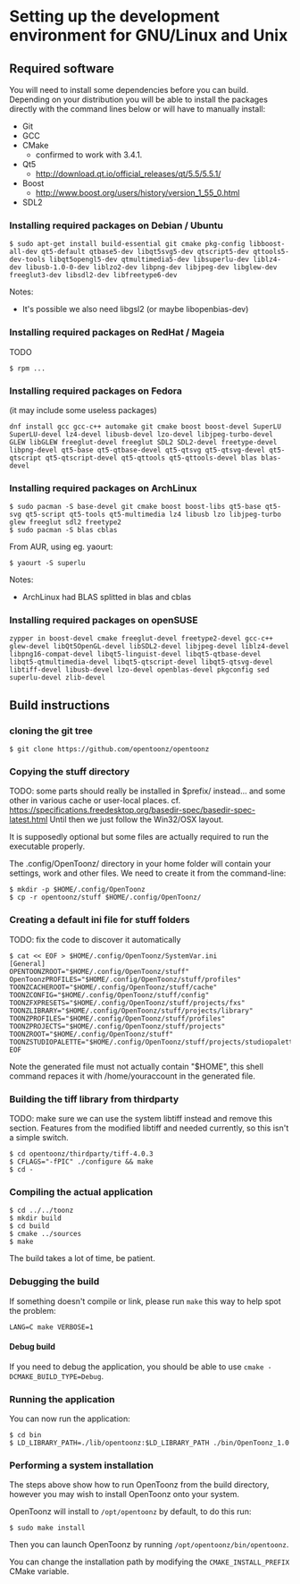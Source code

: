 # Setting up the development environment for GNU/Linux and Unix

## Required software

You will need to install some dependencies before you can build. Depending on your distribution you will be able to install the packages directly with the command lines below or will have to manually install:
- Git
- GCC
- CMake
  - confirmed to work with 3.4.1.
- Qt5
  - http://download.qt.io/official_releases/qt/5.5/5.5.1/
- Boost
  - http://www.boost.org/users/history/version_1_55_0.html
- SDL2

### Installing required packages on Debian / Ubuntu

```
$ sudo apt-get install build-essential git cmake pkg-config libboost-all-dev qt5-default qtbase5-dev libqt5svg5-dev qtscript5-dev qttools5-dev-tools libqt5opengl5-dev qtmultimedia5-dev libsuperlu-dev liblz4-dev libusb-1.0-0-dev liblzo2-dev libpng-dev libjpeg-dev libglew-dev freeglut3-dev libsdl2-dev libfreetype6-dev
```

Notes:
* It's possible we also need libgsl2 (or maybe libopenbias-dev)

### Installing required packages on RedHat / Mageia

TODO
```
$ rpm ...
```

### Installing required packages on Fedora
(it may include some useless packages)

```
dnf install gcc gcc-c++ automake git cmake boost boost-devel SuperLU SuperLU-devel lz4-devel libusb-devel lzo-devel libjpeg-turbo-devel GLEW libGLEW freeglut-devel freeglut SDL2 SDL2-devel freetype-devel libpng-devel qt5-base qt5-qtbase-devel qt5-qtsvg qt5-qtsvg-devel qt5-qtscript qt5-qtscript-devel qt5-qttools qt5-qttools-devel blas blas-devel
```

### Installing required packages on ArchLinux

```
$ sudo pacman -S base-devel git cmake boost boost-libs qt5-base qt5-svg qt5-script qt5-tools qt5-multimedia lz4 libusb lzo libjpeg-turbo glew freeglut sdl2 freetype2
$ sudo pacman -S blas cblas
```
From AUR, using eg. yaourt:
```
$ yaourt -S superlu
```

Notes:
* ArchLinux had BLAS splitted in blas and cblas

### Installing required packages on openSUSE

```
zypper in boost-devel cmake freeglut-devel freetype2-devel gcc-c++ glew-devel libQt5OpenGL-devel libSDL2-devel libjpeg-devel liblz4-devel libpng16-compat-devel libqt5-linguist-devel libqt5-qtbase-devel libqt5-qtmultimedia-devel libqt5-qtscript-devel libqt5-qtsvg-devel libtiff-devel libusb-devel lzo-devel openblas-devel pkgconfig sed superlu-devel zlib-devel
```

## Build instructions

### cloning the git tree

```
$ git clone https://github.com/opentoonz/opentoonz
```

### Copying the stuff directory

TODO: some parts should really be installed in $prefix/ instead... and some other in various cache or user-local places.
cf. https://specifications.freedesktop.org/basedir-spec/basedir-spec-latest.html
Until then we just follow the Win32/OSX layout.

It is supposedly optional but some files are actually required to run the executable properly.

The .config/OpenToonz/ directory in your home folder will contain your settings, work and other files. We need to create it from the command-line:

```
$ mkdir -p $HOME/.config/OpenToonz
$ cp -r opentoonz/stuff $HOME/.config/OpenToonz/
```

### Creating a default ini file for stuff folders

TODO: fix the code to discover it automatically

```
$ cat << EOF > $HOME/.config/OpenToonz/SystemVar.ini
[General]
OPENTOONZROOT="$HOME/.config/OpenToonz/stuff"
OpenToonzPROFILES="$HOME/.config/OpenToonz/stuff/profiles"
TOONZCACHEROOT="$HOME/.config/OpenToonz/stuff/cache"
TOONZCONFIG="$HOME/.config/OpenToonz/stuff/config"
TOONZFXPRESETS="$HOME/.config/OpenToonz/stuff/projects/fxs"
TOONZLIBRARY="$HOME/.config/OpenToonz/stuff/projects/library"
TOONZPROFILES="$HOME/.config/OpenToonz/stuff/profiles"
TOONZPROJECTS="$HOME/.config/OpenToonz/stuff/projects"
TOONZROOT="$HOME/.config/OpenToonz/stuff"
TOONZSTUDIOPALETTE="$HOME/.config/OpenToonz/stuff/projects/studiopalette"
EOF
```
Note the generated file must not actually contain "$HOME", this shell command repaces it with /home/youraccount in the generated file.

### Building the tiff library from thirdparty

TODO: make sure we can use the system libtiff instead and remove this section.
Features from the modified libtiff and needed currently, so this isn't a simple switch.

```
$ cd opentoonz/thirdparty/tiff-4.0.3
$ CFLAGS="-fPIC" ./configure && make
$ cd -
```

### Compiling the actual application

```
$ cd ../../toonz
$ mkdir build
$ cd build
$ cmake ../sources
$ make
```

The build takes a lot of time, be patient.

### Debugging the build

If something doesn't compile or link, please run `make` this way to help spot the problem:
```
LANG=C make VERBOSE=1
```

#### Debug build
If you need to debug the application, you should be able to use `cmake -DCMAKE_BUILD_TYPE=Debug`.


### Running the application

You can now run the application:

```
$ cd bin
$ LD_LIBRARY_PATH=./lib/opentoonz:$LD_LIBRARY_PATH ./bin/OpenToonz_1.0
```

### Performing a system installation

The steps above show how to run OpenToonz from the build directory,
however you may wish to install OpenToonz onto your system.

OpenToonz will install to `/opt/opentoonz` by default, to do this run:

```
$ sudo make install
```

Then you can launch OpenToonz by running `/opt/opentoonz/bin/opentoonz`.

You can change the installation path by modifying the `CMAKE_INSTALL_PREFIX` CMake variable.


